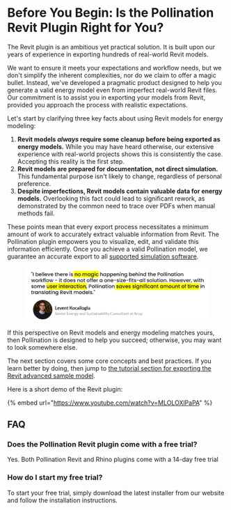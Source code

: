 # Before You Begin: Is the Pollination Revit Plugin Right for You?

The Revit plugin is an ambitious yet practical solution. It is built upon our years of experience in exporting hundreds of real-world Revit models.

We want to ensure it meets your expectations and workflow needs, but we don't simplify the inherent complexities, nor do we claim to offer a magic bullet. Instead, we've developed a pragmatic product designed to help you generate a valid energy model even from imperfect real-world Revit files. Our commitment is to assist you in exporting your models from Revit, provided you approach the process with realistic expectations.

Let's start by clarifying three key facts about using Revit models for energy modeling:

1. **Revit models&#x20;**_**always**_**&#x20;require some cleanup before being exported as energy models.** While you may have heard otherwise, our extensive experience with real-world projects shows this is consistently the case. Accepting this reality is the first step.
2. **Revit models are prepared for documentation, not direct simulation.** This fundamental purpose isn't likely to change, regardless of personal preference.
3. **Despite imperfections, Revit models contain valuable data for energy models.** Overlooking this fact could lead to significant rework, as demonstrated by the common need to trace over PDFs when manual methods fail.

These points mean that every export process necessitates a minimum amount of work to accurately extract valuable information from Revit. The Pollination plugin empowers you to visualize, edit, and validate this information efficiently. Once you achieve a valid Pollination model, we guarantee an accurate export to all [supported simulation software](https://www.pollination.solutions/pact).

<figure><img src="../.gitbook/assets/image (2) (1) (1) (1).png" alt="" width="563"><figcaption></figcaption></figure>

If this perspective on Revit models and energy modeling matches yours, then Pollination is designed to help you succeed; otherwise, you may want to look somewhere else.

The next section covers some core concepts and best practices. If you learn better by doing, then jump to [the tutorial section for exporting the Revit advanced sample model](export-analytical-model/).

Here is a short demo of the Revit plugin:

{% embed url="https://www.youtube.com/watch?v=MLOLOXlPaPA" %}

## FAQ

### Does the Pollination Revit plugin come with a free trial?

Yes. Both Pollination Revit and Rhino plugins come with a 14-day free trial

### How do I start my free trial?

To start your free trial, simply download the latest installer from our website and follow the installation instructions.
